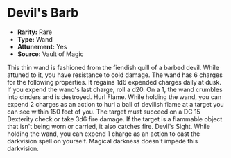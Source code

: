 # Devil's Barb

- **Rarity:** Rare
- **Type:** Wand
- **Attunement:** Yes
- **Source:** Vault of Magic

This thin wand is fashioned from the fiendish quill of a barbed devil. While attuned to it, you have resistance to cold damage. The wand has 6 charges for the following properties. It regains 1d6 expended charges daily at dusk. If you expend the wand's last charge, roll a d20. On a 1, the wand crumbles into cinders and is destroyed. Hurl Flame. While holding the wand, you can expend 2 charges as an action to hurl a ball of devilish flame at a target you can see within 150 feet of you. The target must succeed on a DC 15 Dexterity check or take 3d6 fire damage. If the target is a flammable object that isn't being worn or carried, it also catches fire. Devil's Sight. While holding the wand, you can expend 1 charge as an action to cast the darkvision spell on yourself. Magical darkness doesn't impede this darkvision.
